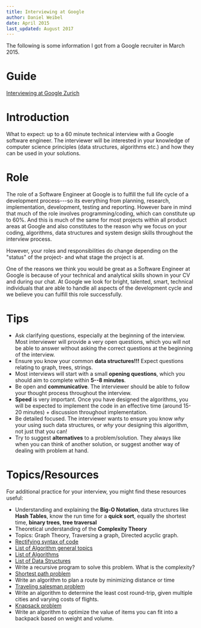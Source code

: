 ```yaml
---
title: Interviewing at Google
author: Daniel Weibel
date: April 2015
last_updated: August 2017
---
```


The following is some information I got from a Google recruiter in March 2015.

# Guide

[Interviewing at Google Zurich](assets/Interviewing-at-Google-Zurich.pdf)

# Introduction

What to expect: up to a 60 minute technical interview with a Google software engineer. The interviewer will be interested in your knowledge of computer science principles (data structures, algorithms etc.) and how they can be used in your solutions.


# Role

The role of a Software Engineer at Google is to fulfill the full life cycle of a development process---so its everything from planning, research, implementation, development, testing and reporting. However bare in mind that much of the role involves programming/coding, which can constitute up to 60%. And this is much of the same for most projects within all product areas at Google and also constitutes to the reason why we focus on your coding, algorithms, data structures and system design skills throughout the interview process.

However, your roles and responsibilities do change depending on the "status" of the project- and what stage the project is at. 

One of the reasons we think you would be great as a Software Engineer at Google is because of your technical and analytical skills shown in your CV and during our chat. At Google we look for bright, talented, smart, technical individuals that are able to handle all aspects of the development cycle and we believe you can fulfill this role successfully.

# Tips

- Ask clarifying questions, especially at the beginning of the interview. Most interviewer will provide a very open questions, which you will not be able to answer without asking the correct questions at the beginning of the interview.
- Ensure you know your common **data structures!!!** Expect questions relating to graph, trees, strings.
- Most interviews will start with a small **opening questions**, which you should aim to complete within **5--8 minutes**.
- Be open and **communicative**. The interviewer should be able to follow your thought process throughout the interview.
- **Speed** is very important. Once you have designed the algorithms, you will be expected to implement the code in an effective time (around 15-20 minutes) + discussion throughout implementation.
- Be detailed focused. The interviewer wants to ensure you know *why* your using such data structures, or *why* your designing this algorithm, not just that you can!
- Try to suggest **alternatives** to a problem/solution. They always like when you can think of another solution, or suggest another way of dealing with problem at hand.


# Topics/Resources

For additional practice for your interview, you might find these resources useful:

- Understanding and explaining the **Big-O Notation**, data structures like **Hash Tables**, know the run time for a **quick sort**, equally the shortest time, **binary trees**, **tree traversal**
- Theoretical understanding of the **Complexity Theory**
- Topics: Graph Theory, Traversing a graph, Directed acyclic graph.
- [Rectifying syntax of code](http://www.codecademy.com/forum_questions/52373a75548c3515940000dc)
- [List of Algorithm general topics](http://en.wikipedia.org/wiki/List_of_algorithm_general_topics)
- [List of Algorithms](http://en.wikipedia.org/wiki/List_of_algorithms)
- [List of Data Structures](http://en.wikipedia.org/wiki/List_of_data_structures)
- Write a recursive program to solve this problem. What is the complexity?
- [Shortest path problem](http://en.wikipedia.org/wiki/Shortest_path_problem)
- Write an algorithm to plan a route by minimizing distance or time
- [Traveling salesman problem](http://en.wikipedia.org/wiki/Traveling_salesman_problem)
- Write an algorithm to determine the least cost round-trip, given
multiple cities and varying costs of flights.
- [Knapsack problem](http://en.wikipedia.org/wiki/Knapsack_problem)
- Write an algorithm to optimize the value of items you can fit into
a backpack based on weight and volume.

